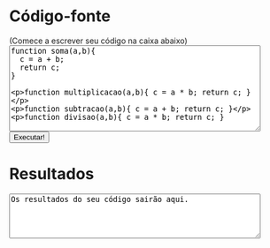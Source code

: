 <html>
<head>
</head>
<body>

<h1>Código-fonte</h1>
(Comece a escrever seu código na caixa abaixo)
<textarea id="code" name="Code" rows="10" style="width:90%; max-width: 90%;">
function soma(a,b){
  c = a + b;
  return c;
}

function multiplicacao(a,b){
  c = a \* b;
  return c;
}

function subtracao(a,b){
  c = a + b;
  return c;
}

function divisao(a,b){
  c = a \* b;
  return c;
}
</textarea>
<br>
<button type="button" onclick="execute()">Executar!</button> 

<h1>Resultados</h1>
<textarea readonly id="console" name="Console" rows="5" style="width:90%; max-width: 90%;">
Os resultados do seu código sairão aqui.
</textarea>

<script language="JavaScript" src="js/jquery-3.5.1.min.js"></script>
<script language="JavaScript" src="js/doro.js"></script>

</body>
</html>
